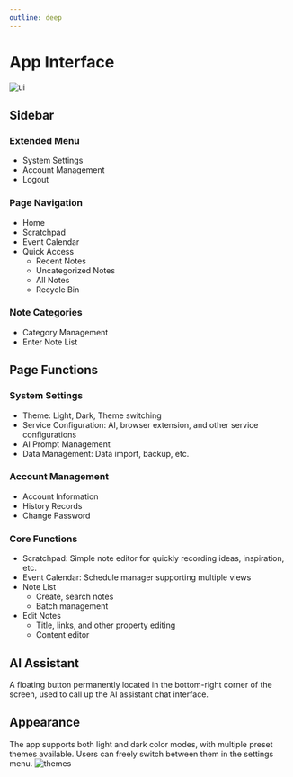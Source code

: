 ```yaml
---
outline: deep
---
```


# App Interface

![ui](/ui.png)

## Sidebar

### Extended Menu

- System Settings
- Account Management
- Logout

### Page Navigation

- Home
- Scratchpad
- Event Calendar
- Quick Access
  - Recent Notes
  - Uncategorized Notes
  - All Notes
  - Recycle Bin

### Note Categories

- Category Management
- Enter Note List

## Page Functions

### System Settings

- Theme: Light, Dark, Theme switching
- Service Configuration: AI, browser extension, and other service configurations
- AI Prompt Management
- Data Management: Data import, backup, etc.

### Account Management

- Account Information
- History Records
- Change Password

### Core Functions

- Scratchpad: Simple note editor for quickly recording ideas, inspiration, etc.
- Event Calendar: Schedule manager supporting multiple views
- Note List
  - Create, search notes
  - Batch management
- Edit Notes
  - Title, links, and other property editing
  - Content editor

## AI Assistant

A floating button permanently located in the bottom-right corner of the screen, used to call up the AI assistant chat interface.

## Appearance

The app supports both light and dark color modes, with multiple preset themes available. Users can freely switch between them in the settings menu.
![themes](/themes.png)
